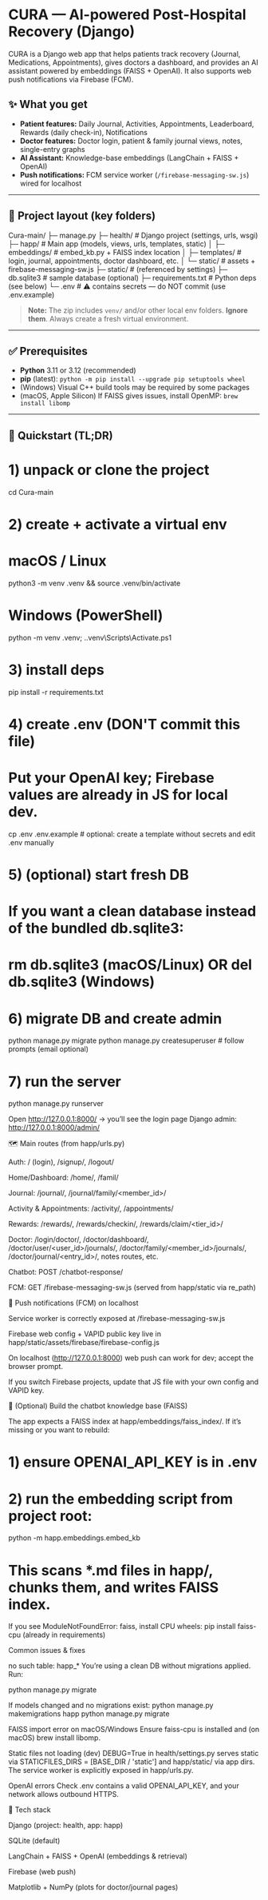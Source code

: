 # CURA — AI-powered Post-Hospital Recovery (Django)

CURA is a Django web app that helps patients track recovery (Journal, Medications, Appointments), gives doctors a dashboard, and provides an AI assistant powered by embeddings (FAISS + OpenAI). It also supports web push notifications via Firebase (FCM).

## ✨ What you get

- **Patient features:** Daily Journal, Activities, Appointments, Leaderboard, Rewards (daily check-in), Notifications
- **Doctor features:** Doctor login, patient & family journal views, notes, single-entry graphs
- **AI Assistant:** Knowledge-base embeddings (LangChain + FAISS + OpenAI)
- **Push notifications:** FCM service worker (`/firebase-messaging-sw.js`) wired for localhost

---

## 🧩 Project layout (key folders)


Cura-main/
├─ manage.py
├─ health/ # Django project (settings, urls, wsgi)
├─ happ/ # Main app (models, views, urls, templates, static)
│ ├─ embeddings/ # embed_kb.py + FAISS index location
│ ├─ templates/ # login, journal, appointments, doctor dashboard, etc.
│ └─ static/ # assets + firebase-messaging-sw.js
├─ static/ # (referenced by settings)
├─ db.sqlite3 # sample database (optional)
├─ requirements.txt # Python deps (see below)
└─ .env # ⚠️ contains secrets — do NOT commit (use .env.example)



> **Note:** The zip includes `venv/` and/or other local env folders. **Ignore them**. Always create a fresh virtual environment.

---

## ✅ Prerequisites

- **Python** 3.11 or 3.12 (recommended)
- **pip** (latest): `python -m pip install --upgrade pip setuptools wheel`
- (Windows) Visual C++ build tools may be required by some packages  
- (macOS, Apple Silicon) If FAISS gives issues, install OpenMP: `brew install libomp`

---

## 🚀 Quickstart (TL;DR)

# 1) unpack or clone the project
cd Cura-main

# 2) create + activate a virtual env
# macOS / Linux
python3 -m venv .venv && source .venv/bin/activate
# Windows (PowerShell)
python -m venv .venv; .\.venv\Scripts\Activate.ps1

# 3) install deps
pip install -r requirements.txt

# 4) create .env (DON'T commit this file)
#    Put your OpenAI key; Firebase values are already in JS for local dev.
cp .env .env.example  # optional: create a template without secrets and edit .env manually

# 5) (optional) start fresh DB
#    If you want a clean database instead of the bundled db.sqlite3:
# rm db.sqlite3  (macOS/Linux)    OR    del db.sqlite3 (Windows)

# 6) migrate DB and create admin
python manage.py migrate
python manage.py createsuperuser  # follow prompts (email optional)

# 7) run the server
python manage.py runserver

Open http://127.0.0.1:8000/
 → you’ll see the login page
Django admin: http://127.0.0.1:8000/admin/





🗺️ Main routes (from happ/urls.py)

Auth: / (login), /signup/, /logout/

Home/Dashboard: /home/, /famil/

Journal: /journal/, /journal/family/<member_id>/

Activity & Appointments: /activity/, /appointments/

Rewards: /rewards/, /rewards/checkin/, /rewards/claim/<tier_id>/

Doctor: /login/doctor/, /doctor/dashboard/, /doctor/user/<user_id>/journals/, /doctor/family/<member_id>/journals/, /doctor/journal/<entry_id>/, notes routes, etc.

Chatbot: POST /chatbot-response/

FCM: GET /firebase-messaging-sw.js (served from happ/static via re_path)




🔔 Push notifications (FCM) on localhost

Service worker is correctly exposed at /firebase-messaging-sw.js

Firebase web config + VAPID public key live in
happ/static/assets/firebase/firebase-config.js

On localhost (http://127.0.0.1:8000) web push can work for dev; accept the browser prompt.

If you switch Firebase projects, update that JS file with your own config and VAPID key.



🤖 (Optional) Build the chatbot knowledge base (FAISS)

The app expects a FAISS index at happ/embeddings/faiss_index/.
If it’s missing or you want to rebuild:
# 1) ensure OPENAI_API_KEY is in .env
# 2) run the embedding script from project root:
python -m happ.embeddings.embed_kb
# This scans *.md files in happ/, chunks them, and writes FAISS index.


If you see ModuleNotFoundError: faiss, install CPU wheels:
pip install faiss-cpu (already in requirements)


Common issues & fixes

no such table: happ_*
You’re using a clean DB without migrations applied. Run:

python manage.py migrate


If models changed and no migrations exist:
python manage.py makemigrations happ
python manage.py migrate


FAISS import error on macOS/Windows
Ensure faiss-cpu is installed and (on macOS) brew install libomp.

Static files not loading (dev)
DEBUG=True in health/settings.py serves static via STATICFILES_DIRS = [BASE_DIR / 'static'] and happ/static/ via app dirs. The service worker is explicitly exposed in happ/urls.py.

OpenAI errors
Check .env contains a valid OPENAI_API_KEY, and your network allows outbound HTTPS.


📜 Tech stack

Django (project: health, app: happ)

SQLite (default)

LangChain + FAISS + OpenAI (embeddings & retrieval)

Firebase (web push)

Matplotlib + NumPy (plots for doctor/journal pages)



